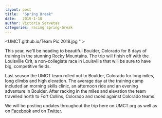 ```yaml
---
layout: post
title:  "Spring Break"
date:   2019-1-18
author: Victoria Servetas
categories: racing spring-break
---
```


<UMCT.github.io/Team Pic 2018.jpg " >

This year, we'll be heading to beautiful Boulder, Colorado for 8 days of training in the stunning Rocky Mountains. The trip will finish off with the Louisville Crit, a non-collegiate race in Louisville that will be sure to have big, competitive fields.

Last season the UMCT team rolled out to Boulder, Colorado for long miles, long climbs and high elevation. The average day at the training camp included an morning skills clinic, an afternoon ride and an evening adventure in Boulder. After racking in the miles and elevation the team travelled north to Fort Collins, Colorado and raced against Colorado teams. 


We will be posting updates throughout the trip here on UMCT.org as well as on [Facebook](https://facebook.com/UofMCycling) and on [Twitter](https://twitter.com/uofmcycling).
